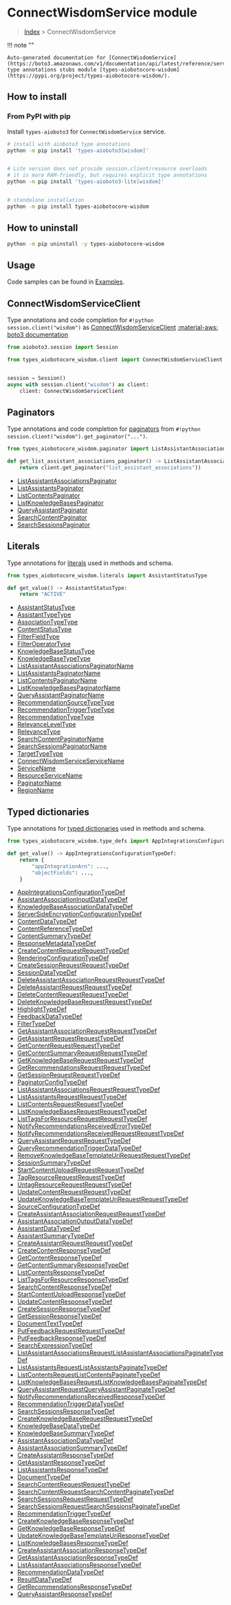 # ConnectWisdomService module

> [Index](../README.md) > ConnectWisdomService


!!! note ""

    Auto-generated documentation for [ConnectWisdomService](https://boto3.amazonaws.com/v1/documentation/api/latest/reference/services/wisdom.html#ConnectWisdomService)
    type annotations stubs module [types-aiobotocore-wisdom](https://pypi.org/project/types-aiobotocore-wisdom/).

## How to install



### From PyPI with pip

Install `types-aioboto3` for `ConnectWisdomService` service.

```bash
# install with aioboto3 type annotations
python -m pip install 'types-aioboto3[wisdom]'


# Lite version does not provide session.client/resource overloads
# it is more RAM-friendly, but requires explicit type annotations
python -m pip install 'types-aioboto3-lite[wisdom]'


# standalone installation
python -m pip install types-aiobotocore-wisdom
```



## How to uninstall

```bash
python -m pip uninstall -y types-aiobotocore-wisdom
```

## Usage

Code samples can be found in [Examples](./usage.md).

## ConnectWisdomServiceClient

Type annotations and code completion for  `#!python session.client("wisdom")` as [ConnectWisdomServiceClient](./client.md)
[:material-aws: boto3 documentation](https://boto3.amazonaws.com/v1/documentation/api/latest/reference/services/wisdom.html#ConnectWisdomService.Client)

```python title="Usage example"
from aioboto3.session import Session

from types_aiobotocore_wisdom.client import ConnectWisdomServiceClient


session = Session()
async with session.client("wisdom") as client:
    client: ConnectWisdomServiceClient
```


## Paginators

Type annotations and code completion for
[paginators](./paginators.md)
from `#!python session.client("wisdom").get_paginator("...")`.

```python title="Usage example"
from types_aiobotocore_wisdom.paginator import ListAssistantAssociationsPaginator

def get_list_assistant_associations_paginator() -> ListAssistantAssociationsPaginator:
    return client.get_paginator("list_assistant_associations"))
```

- [ListAssistantAssociationsPaginator](./paginators.md#listassistantassociationspaginator)
- [ListAssistantsPaginator](./paginators.md#listassistantspaginator)
- [ListContentsPaginator](./paginators.md#listcontentspaginator)
- [ListKnowledgeBasesPaginator](./paginators.md#listknowledgebasespaginator)
- [QueryAssistantPaginator](./paginators.md#queryassistantpaginator)
- [SearchContentPaginator](./paginators.md#searchcontentpaginator)
- [SearchSessionsPaginator](./paginators.md#searchsessionspaginator)








## Literals

Type annotations for [literals](./literals.md) used in methods and schema.

```python title="Usage example"
from types_aiobotocore_wisdom.literals import AssistantStatusType

def get_value() -> AssistantStatusType:
    return "ACTIVE"
```

- [AssistantStatusType](./literals.md#assistantstatustype)
- [AssistantTypeType](./literals.md#assistanttypetype)
- [AssociationTypeType](./literals.md#associationtypetype)
- [ContentStatusType](./literals.md#contentstatustype)
- [FilterFieldType](./literals.md#filterfieldtype)
- [FilterOperatorType](./literals.md#filteroperatortype)
- [KnowledgeBaseStatusType](./literals.md#knowledgebasestatustype)
- [KnowledgeBaseTypeType](./literals.md#knowledgebasetypetype)
- [ListAssistantAssociationsPaginatorName](./literals.md#listassistantassociationspaginatorname)
- [ListAssistantsPaginatorName](./literals.md#listassistantspaginatorname)
- [ListContentsPaginatorName](./literals.md#listcontentspaginatorname)
- [ListKnowledgeBasesPaginatorName](./literals.md#listknowledgebasespaginatorname)
- [QueryAssistantPaginatorName](./literals.md#queryassistantpaginatorname)
- [RecommendationSourceTypeType](./literals.md#recommendationsourcetypetype)
- [RecommendationTriggerTypeType](./literals.md#recommendationtriggertypetype)
- [RecommendationTypeType](./literals.md#recommendationtypetype)
- [RelevanceLevelType](./literals.md#relevanceleveltype)
- [RelevanceType](./literals.md#relevancetype)
- [SearchContentPaginatorName](./literals.md#searchcontentpaginatorname)
- [SearchSessionsPaginatorName](./literals.md#searchsessionspaginatorname)
- [TargetTypeType](./literals.md#targettypetype)
- [ConnectWisdomServiceServiceName](./literals.md#connectwisdomserviceservicename)
- [ServiceName](./literals.md#servicename)
- [ResourceServiceName](./literals.md#resourceservicename)
- [PaginatorName](./literals.md#paginatorname)
- [RegionName](./literals.md#regionname)




## Typed dictionaries

Type annotations for [typed dictionaries](./type_defs.md) used in methods and schema.

```python title="Usage example"
from types_aiobotocore_wisdom.type_defs import AppIntegrationsConfigurationTypeDef

def get_value() -> AppIntegrationsConfigurationTypeDef:
    return {
        "appIntegrationArn": ...,
        "objectFields": ...,
    }
```

- [AppIntegrationsConfigurationTypeDef](./type_defs.md#appintegrationsconfigurationtypedef)
- [AssistantAssociationInputDataTypeDef](./type_defs.md#assistantassociationinputdatatypedef)
- [KnowledgeBaseAssociationDataTypeDef](./type_defs.md#knowledgebaseassociationdatatypedef)
- [ServerSideEncryptionConfigurationTypeDef](./type_defs.md#serversideencryptionconfigurationtypedef)
- [ContentDataTypeDef](./type_defs.md#contentdatatypedef)
- [ContentReferenceTypeDef](./type_defs.md#contentreferencetypedef)
- [ContentSummaryTypeDef](./type_defs.md#contentsummarytypedef)
- [ResponseMetadataTypeDef](./type_defs.md#responsemetadatatypedef)
- [CreateContentRequestRequestTypeDef](./type_defs.md#createcontentrequestrequesttypedef)
- [RenderingConfigurationTypeDef](./type_defs.md#renderingconfigurationtypedef)
- [CreateSessionRequestRequestTypeDef](./type_defs.md#createsessionrequestrequesttypedef)
- [SessionDataTypeDef](./type_defs.md#sessiondatatypedef)
- [DeleteAssistantAssociationRequestRequestTypeDef](./type_defs.md#deleteassistantassociationrequestrequesttypedef)
- [DeleteAssistantRequestRequestTypeDef](./type_defs.md#deleteassistantrequestrequesttypedef)
- [DeleteContentRequestRequestTypeDef](./type_defs.md#deletecontentrequestrequesttypedef)
- [DeleteKnowledgeBaseRequestRequestTypeDef](./type_defs.md#deleteknowledgebaserequestrequesttypedef)
- [HighlightTypeDef](./type_defs.md#highlighttypedef)
- [FeedbackDataTypeDef](./type_defs.md#feedbackdatatypedef)
- [FilterTypeDef](./type_defs.md#filtertypedef)
- [GetAssistantAssociationRequestRequestTypeDef](./type_defs.md#getassistantassociationrequestrequesttypedef)
- [GetAssistantRequestRequestTypeDef](./type_defs.md#getassistantrequestrequesttypedef)
- [GetContentRequestRequestTypeDef](./type_defs.md#getcontentrequestrequesttypedef)
- [GetContentSummaryRequestRequestTypeDef](./type_defs.md#getcontentsummaryrequestrequesttypedef)
- [GetKnowledgeBaseRequestRequestTypeDef](./type_defs.md#getknowledgebaserequestrequesttypedef)
- [GetRecommendationsRequestRequestTypeDef](./type_defs.md#getrecommendationsrequestrequesttypedef)
- [GetSessionRequestRequestTypeDef](./type_defs.md#getsessionrequestrequesttypedef)
- [PaginatorConfigTypeDef](./type_defs.md#paginatorconfigtypedef)
- [ListAssistantAssociationsRequestRequestTypeDef](./type_defs.md#listassistantassociationsrequestrequesttypedef)
- [ListAssistantsRequestRequestTypeDef](./type_defs.md#listassistantsrequestrequesttypedef)
- [ListContentsRequestRequestTypeDef](./type_defs.md#listcontentsrequestrequesttypedef)
- [ListKnowledgeBasesRequestRequestTypeDef](./type_defs.md#listknowledgebasesrequestrequesttypedef)
- [ListTagsForResourceRequestRequestTypeDef](./type_defs.md#listtagsforresourcerequestrequesttypedef)
- [NotifyRecommendationsReceivedErrorTypeDef](./type_defs.md#notifyrecommendationsreceivederrortypedef)
- [NotifyRecommendationsReceivedRequestRequestTypeDef](./type_defs.md#notifyrecommendationsreceivedrequestrequesttypedef)
- [QueryAssistantRequestRequestTypeDef](./type_defs.md#queryassistantrequestrequesttypedef)
- [QueryRecommendationTriggerDataTypeDef](./type_defs.md#queryrecommendationtriggerdatatypedef)
- [RemoveKnowledgeBaseTemplateUriRequestRequestTypeDef](./type_defs.md#removeknowledgebasetemplateurirequestrequesttypedef)
- [SessionSummaryTypeDef](./type_defs.md#sessionsummarytypedef)
- [StartContentUploadRequestRequestTypeDef](./type_defs.md#startcontentuploadrequestrequesttypedef)
- [TagResourceRequestRequestTypeDef](./type_defs.md#tagresourcerequestrequesttypedef)
- [UntagResourceRequestRequestTypeDef](./type_defs.md#untagresourcerequestrequesttypedef)
- [UpdateContentRequestRequestTypeDef](./type_defs.md#updatecontentrequestrequesttypedef)
- [UpdateKnowledgeBaseTemplateUriRequestRequestTypeDef](./type_defs.md#updateknowledgebasetemplateurirequestrequesttypedef)
- [SourceConfigurationTypeDef](./type_defs.md#sourceconfigurationtypedef)
- [CreateAssistantAssociationRequestRequestTypeDef](./type_defs.md#createassistantassociationrequestrequesttypedef)
- [AssistantAssociationOutputDataTypeDef](./type_defs.md#assistantassociationoutputdatatypedef)
- [AssistantDataTypeDef](./type_defs.md#assistantdatatypedef)
- [AssistantSummaryTypeDef](./type_defs.md#assistantsummarytypedef)
- [CreateAssistantRequestRequestTypeDef](./type_defs.md#createassistantrequestrequesttypedef)
- [CreateContentResponseTypeDef](./type_defs.md#createcontentresponsetypedef)
- [GetContentResponseTypeDef](./type_defs.md#getcontentresponsetypedef)
- [GetContentSummaryResponseTypeDef](./type_defs.md#getcontentsummaryresponsetypedef)
- [ListContentsResponseTypeDef](./type_defs.md#listcontentsresponsetypedef)
- [ListTagsForResourceResponseTypeDef](./type_defs.md#listtagsforresourceresponsetypedef)
- [SearchContentResponseTypeDef](./type_defs.md#searchcontentresponsetypedef)
- [StartContentUploadResponseTypeDef](./type_defs.md#startcontentuploadresponsetypedef)
- [UpdateContentResponseTypeDef](./type_defs.md#updatecontentresponsetypedef)
- [CreateSessionResponseTypeDef](./type_defs.md#createsessionresponsetypedef)
- [GetSessionResponseTypeDef](./type_defs.md#getsessionresponsetypedef)
- [DocumentTextTypeDef](./type_defs.md#documenttexttypedef)
- [PutFeedbackRequestRequestTypeDef](./type_defs.md#putfeedbackrequestrequesttypedef)
- [PutFeedbackResponseTypeDef](./type_defs.md#putfeedbackresponsetypedef)
- [SearchExpressionTypeDef](./type_defs.md#searchexpressiontypedef)
- [ListAssistantAssociationsRequestListAssistantAssociationsPaginateTypeDef](./type_defs.md#listassistantassociationsrequestlistassistantassociationspaginatetypedef)
- [ListAssistantsRequestListAssistantsPaginateTypeDef](./type_defs.md#listassistantsrequestlistassistantspaginatetypedef)
- [ListContentsRequestListContentsPaginateTypeDef](./type_defs.md#listcontentsrequestlistcontentspaginatetypedef)
- [ListKnowledgeBasesRequestListKnowledgeBasesPaginateTypeDef](./type_defs.md#listknowledgebasesrequestlistknowledgebasespaginatetypedef)
- [QueryAssistantRequestQueryAssistantPaginateTypeDef](./type_defs.md#queryassistantrequestqueryassistantpaginatetypedef)
- [NotifyRecommendationsReceivedResponseTypeDef](./type_defs.md#notifyrecommendationsreceivedresponsetypedef)
- [RecommendationTriggerDataTypeDef](./type_defs.md#recommendationtriggerdatatypedef)
- [SearchSessionsResponseTypeDef](./type_defs.md#searchsessionsresponsetypedef)
- [CreateKnowledgeBaseRequestRequestTypeDef](./type_defs.md#createknowledgebaserequestrequesttypedef)
- [KnowledgeBaseDataTypeDef](./type_defs.md#knowledgebasedatatypedef)
- [KnowledgeBaseSummaryTypeDef](./type_defs.md#knowledgebasesummarytypedef)
- [AssistantAssociationDataTypeDef](./type_defs.md#assistantassociationdatatypedef)
- [AssistantAssociationSummaryTypeDef](./type_defs.md#assistantassociationsummarytypedef)
- [CreateAssistantResponseTypeDef](./type_defs.md#createassistantresponsetypedef)
- [GetAssistantResponseTypeDef](./type_defs.md#getassistantresponsetypedef)
- [ListAssistantsResponseTypeDef](./type_defs.md#listassistantsresponsetypedef)
- [DocumentTypeDef](./type_defs.md#documenttypedef)
- [SearchContentRequestRequestTypeDef](./type_defs.md#searchcontentrequestrequesttypedef)
- [SearchContentRequestSearchContentPaginateTypeDef](./type_defs.md#searchcontentrequestsearchcontentpaginatetypedef)
- [SearchSessionsRequestRequestTypeDef](./type_defs.md#searchsessionsrequestrequesttypedef)
- [SearchSessionsRequestSearchSessionsPaginateTypeDef](./type_defs.md#searchsessionsrequestsearchsessionspaginatetypedef)
- [RecommendationTriggerTypeDef](./type_defs.md#recommendationtriggertypedef)
- [CreateKnowledgeBaseResponseTypeDef](./type_defs.md#createknowledgebaseresponsetypedef)
- [GetKnowledgeBaseResponseTypeDef](./type_defs.md#getknowledgebaseresponsetypedef)
- [UpdateKnowledgeBaseTemplateUriResponseTypeDef](./type_defs.md#updateknowledgebasetemplateuriresponsetypedef)
- [ListKnowledgeBasesResponseTypeDef](./type_defs.md#listknowledgebasesresponsetypedef)
- [CreateAssistantAssociationResponseTypeDef](./type_defs.md#createassistantassociationresponsetypedef)
- [GetAssistantAssociationResponseTypeDef](./type_defs.md#getassistantassociationresponsetypedef)
- [ListAssistantAssociationsResponseTypeDef](./type_defs.md#listassistantassociationsresponsetypedef)
- [RecommendationDataTypeDef](./type_defs.md#recommendationdatatypedef)
- [ResultDataTypeDef](./type_defs.md#resultdatatypedef)
- [GetRecommendationsResponseTypeDef](./type_defs.md#getrecommendationsresponsetypedef)
- [QueryAssistantResponseTypeDef](./type_defs.md#queryassistantresponsetypedef)

